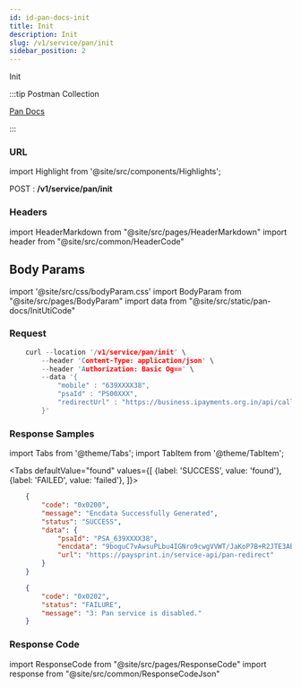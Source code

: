 ```yaml
---
id: id-pan-docs-init
title: Init
description: Init
slug: /v1/service/pan/init
sidebar_position: 2
---
```


Init

:::tip Postman Collection

<a href="https://www.google.com" target="_blank">Pan Docs</a>

:::

### URL

import Highlight from '@site/src/components/Highlights';

<Highlight className="post">POST</Highlight> : <strong>/v1/service/pan/init</strong>

### Headers

import HeaderMarkdown from "@site/src/pages/HeaderMarkdown"
import header from "@site/src/common/HeaderCode"

<HeaderMarkdown data={header}/>

## Body Params

import '@site/src/css/bodyParam.css'
import BodyParam from "@site/src/pages/BodyParam"
import data from "@site/src/static/pan-docs/InitUtiCode"

<BodyParam data={data}/>

### Request

```c title="Example Request"
    curl --location '/v1/service/pan/init' \
        --header 'Content-Type: application/json' \
        --header 'Authorization: Basic Og==' \
        --data '{
            "mobile" : "639XXXX38",
            "psaId" : "PS00XXX",
            "redirectUrl" : "https://business.ipayments.org.in/api/callbacks/pan/paysprint"
        }'
```

### Response Samples

import Tabs from '@theme/Tabs';
import TabItem from '@theme/TabItem';

<Tabs
    defaultValue="found"
    values={[
        {label: 'SUCCESS', value: 'found'},
        {label: 'FAILED', value: 'failed'},
    ]}>

<TabItem value="found">

```json
    {
        "code": "0x0200",
        "message": "Encdata Successfully Generated",
        "status": "SUCCESS",
        "data": {
            "psaId": "PSA_639XXXX38",
            "encdata": "9boguC7vAwsuPLbu4IGNro9cwgVVWT/JaKoP7B+R2JTE3ABO4f0zJD9k72MmCfy7ehUq95JtrBtNrBcLHqw0WhD0+JeAns/ozIPtedian5fadn40GmeBzG0JZlnB8V97",
            "url": "https://paysprint.in/service-api/pan-redirect"
        }
    }
```

</TabItem>

<TabItem value="failed">

```json
    {
        "code": "0x0202",
        "status": "FAILURE",
        "message": "3: Pan service is disabled."
    }
```

</TabItem>
</Tabs>

### Response Code

import ResponseCode from "@site/src/pages/ResponseCode"
import response from "@site/src/common/ResponseCodeJson"

<ResponseCode data={response}/>

